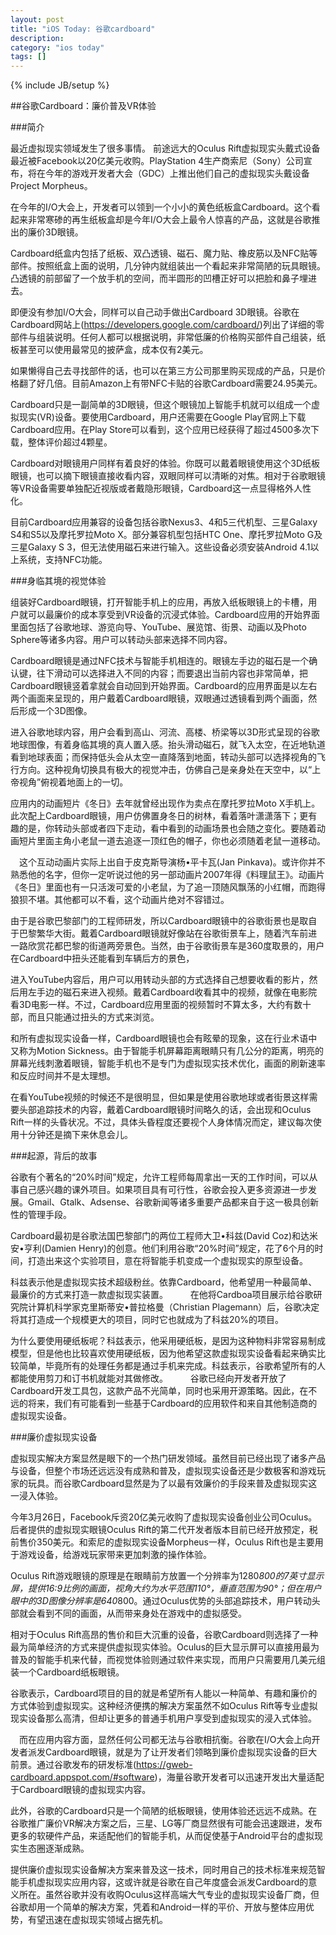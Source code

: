 ```yaml
---
layout: post
title: "iOS Today: 谷歌cardboard"
description: 
category: "ios today"
tags: []
---
```

{% include JB/setup %}

##谷歌Cardboard：廉价普及VR体验

###简介

最近虚拟现实领域发生了很多事情。 前途远大的Oculus Rift虚拟现实头戴式设备最近被Facebook以20亿美元收购。PlayStation 4生产商索尼（Sony）公司宣布，将在今年的游戏开发者大会（GDC）上推出他们自己的虚拟现实头戴设备Project Morpheus。 

在今年的I/O大会上，开发者可以领到一个小小的黄色纸板盒Cardboard。这个看起来非常寒碜的再生纸板盒却是今年I/O大会上最令人惊喜的产品，这就是谷歌推出的廉价3D眼镜。

Cardboard纸盒内包括了纸板、双凸透镜、磁石、魔力贴、橡皮筋以及NFC贴等部件。按照纸盒上面的说明，几分钟内就组装出一个看起来非常简陋的玩具眼镜。凸透镜的前部留了一个放手机的空间，而半圆形的凹槽正好可以把脸和鼻子埋进去。

即便没有参加I/O大会，同样可以自己动手做出Cardboard 3D眼镜。谷歌在Cardboard网站上(https://developers.google.com/cardboard/)列出了详细的零部件与组装说明。任何人都可以根据说明，非常低廉的价格购买部件自己组装，纸板甚至可以使用最常见的披萨盒，成本仅有2美元。

如果懒得自己去寻找部件的话，也可以在第三方公司那里购买现成的产品，只是价格翻了好几倍。目前Amazon上有带NFC卡贴的谷歌Cardboard需要24.95美元。

Cardboard只是一副简单的3D眼镜，但这个眼镜加上智能手机就可以组成一个虚拟现实(VR)设备。要使用Cardboard，用户还需要在Google Play官网上下载Cardboard应用。在Play Store可以看到，这个应用已经获得了超过4500多次下载，整体评价超过4颗星。

Cardboard对眼镜用户同样有着良好的体验。你既可以戴着眼镜使用这个3D纸板眼镜，也可以摘下眼镜直接收看内容，双眼同样可以清晰的对焦。相对于谷歌眼镜等VR设备需要单独配近视版或者戴隐形眼镜，Cardboard这一点显得格外人性化。

目前Cardboard应用兼容的设备包括谷歌Nexus3、4和5三代机型、三星Galaxy S4和S5以及摩托罗拉Moto X。部分兼容机型包括HTC One、摩托罗拉Moto G及三星Galaxy S 3，但无法使用磁石来进行输入。这些设备必须安装Android 4.1以上系统，支持NFC功能。

###身临其境的视觉体验

组装好Cardboard眼镜，打开智能手机上的应用，再放入纸板眼镜上的卡槽，用户就可以最廉价的成本享受到VR设备的沉浸式体验。Cardboard应用的开始界面里面包括了谷歌地球、游览向导、YouTube、展览馆、街景、动画以及Photo Sphere等诸多内容。用户可以转动头部来选择不同内容。

Cardboard眼镜是通过NFC技术与智能手机相连的。眼镜左手边的磁石是一个确认键，往下滑动可以选择进入不同的内容；而要退出当前内容也非常简单，把Cardboard眼镜竖着拿就会自动回到开始界面。Cardboard的应用界面是以左右两个画面来呈现的，用户戴着Cardboard眼镜，双眼通过透镜看到两个画面，然后形成一个3D图像。

进入谷歌地球内容，用户会看到高山、河流、高楼、桥梁等以3D形式呈现的谷歌地球图像，有着身临其境的真人置入感。抬头滑动磁石，就飞入太空，在近地轨道看到地球表面；而保持低头会从太空一直降落到地面，转动头部可以选择视角的飞行方向。这种视角切换具有极大的视觉冲击，仿佛自己是亲身处在天空中，以“上帝视角”俯视着地面上的一切。

应用内的动画短片《冬日》去年就曾经出现作为卖点在摩托罗拉Moto X手机上。此次配上Cardboard眼镜，用户仿佛置身冬日的树林，看着落叶潇潇落下；更有趣的是，你转动头部或者四下走动，看中看到的动画场景也会随之变化。要随着动画短片里面主角小老鼠一道去追逐一顶红色的帽子，你也必须随着老鼠一道移动。

　这个互动动画片实际上出自于皮克斯导演杨•平卡瓦(Jan Pinkava)。或许你并不熟悉他的名字，但你一定听说过他的另一部动画片2007年得《料理鼠王》。动画片《冬日》里面也有一只活泼可爱的小老鼠，为了追一顶随风飘荡的小红帽，而跑得狼狈不堪。其他都可以不看，这个动画片绝对不容错过。

由于是谷歌巴黎部门的工程师研发，所以Cardboard眼镜中的谷歌街景也是取自于巴黎繁华大街。戴着Cardboard眼镜就好像站在谷歌街景车上，随着汽车前进一路欣赏花都巴黎的街道两旁景色。当然，由于谷歌街景车是360度取景的，用户在Cardboard中扭头还能看到车辆后方的景色，

进入YouTube内容后，用户可以用转动头部的方式选择自己想要收看的影片，然后用左手边的磁石来进入视频。戴着Cardboard收看其中的视频，就像在电影院看3D电影一样。不过，Cardboard应用里面的视频暂时不算太多，大约有数十部，而且只能通过扭头的方式来浏览。

和所有虚拟现实设备一样，Cardboard眼镜也会有眩晕的现象，这在行业术语中又称为Motion Sickness。由于智能手机屏幕距离眼睛只有几公分的距离，明亮的屏幕光线刺激着眼镜，智能手机也不是专门为虚拟现实技术优化，画面的刷新速率和反应时间并不是太理想。

在看YouTube视频的时候还不是很明显，但如果是使用谷歌地球或者街景这样需要头部追踪技术的内容，戴着Cardboard眼镜时间略久的话，会出现和Oculus Rift一样的头昏状况。不过，具体头昏程度还要视个人身体情况而定，建议每次使用十分钟还是摘下来休息会儿。

###起源，背后的故事

谷歌有个著名的“20%时间”规定，允许工程师每周拿出一天的工作时间，可以从事自己感兴趣的课外项目。如果项目具有可行性，谷歌会投入更多资源进一步发展。Gmail、Gtalk、Adsense、谷歌新闻等诸多重要产品都来自于这一极具创新性的管理手段。

Cardboard最初是谷歌法国巴黎部门的两位工程师大卫•科兹(David Coz)和达米安•亨利(Damien Henry)的创意。他们利用谷歌“20%时间”规定，花了6个月的时间，打造出来这个实验项目，意在将智能手机变成一个虚拟现实的原型设备。

科兹表示他是虚拟现实技术超级粉丝。依靠Cardboard，他希望用一种最简单、最廉价的方式来打造一款虚拟现实装置。
　　
在他将Cardboa项目展示给谷歌研究院计算机科学家克里斯蒂安•普拉格曼（Christian Plagemann）后，谷歌决定将其打造成一个规模更大的项目，同时它也就成为了科兹20%的项目。

为什么要使用硬纸板呢？科兹表示，他采用硬纸板，是因为这种物料非常容易制成模型，但是他也比较喜欢使用硬纸板，因为他希望这款虚拟现实设备看起来确实比较简单，毕竟所有的处理任务都是通过手机来完成。科兹表示，谷歌希望所有的人都能使用剪刀和订书机就能对其做修改。
　　
谷歌已经向开发者开放了Cardboard开发工具包，这款产品不光简单，同时也采用开源策略。因此，在不远的将来，我们有可能看到一些基于Cardboard的应用软件和来自其他制造商的虚拟现实设备。

###廉价虚拟现实设备

虚拟现实解决方案显然是眼下的一个热门研发领域。虽然目前已经出现了诸多产品与设备，但整个市场还远远没有成熟和普及，虚拟现实设备还是少数极客和游戏玩家的玩具。而谷歌Cardboard显然是为了以最有效廉价的手段来普及虚拟现实这一浸入体验。

今年3月26日，Facebook斥资20亿美元收购了虚拟现实设备创业公司Oculus。后者提供的虚拟现实眼镜Oculus Rift的第二代开发者版本目前已经开放预定，税前售价350美元。和索尼的虚拟现实设备Morpheus一样，Oculus Rift也是主要用于游戏设备，给游戏玩家带来更加刺激的操作体验。

Oculus Rift游戏眼镜的原理是在眼睛前方放置一个分辨率为1280*800的7英寸显示屏，提供16:9比例的画面，视角大约为水平范围110°，垂直范围为90°；但在用户眼中的3D图像分辨率是640*800。通过Oculus优势的头部追踪技术，用户转动头部就会看到不同的画面，从而带来身处在游戏中的虚拟感受。

相对于Oculus Rift高昂的售价和巨大沉重的设备，谷歌Cardboard则选择了一种最为简单经济的方式来提供虚拟现实体验。Oculus的巨大显示屏可以直接用最为普及的智能手机来代替，而视觉体验则通过软件来实现，而用户只需要用几美元组装一个Cardboard纸板眼镜。

谷歌表示，Cardboard项目的目的就是希望所有人能以一种简单、有趣和廉价的方式体验到虚拟现实。这种经济便携的解决方案虽然不如Oculus Rift等专业虚拟现实设备那么高清，但却让更多的普通手机用户享受到虚拟现实的浸入式体验。

　而在应用内容方面，显然任何公司都无法与谷歌相抗衡。谷歌在I/O大会上向开发者派发Cardboard眼镜，就是为了让开发者们领略到廉价虚拟现实设备的巨大前景。通过谷歌发布的研发标准(https://gweb-cardboard.appspot.com/#software)，海量谷歌开发者可以迅速开发出大量适配于Cardboard眼镜的虚拟现实内容。

此外，谷歌的Cardboard只是一个简陋的纸板眼镜，使用体验还远远不成熟。在谷歌推广廉价VR解决方案之后，三星、LG等厂商显然很有可能会迅速跟进，发布更多的软硬件产品，来适配他们的智能手机，从而促使基于Android平台的虚拟现实生态圈逐渐成熟。

提供廉价虚拟现实设备解决方案来普及这一技术，同时用自己的技术标准来规范智能手机虚拟现实应用内容，这或许就是谷歌在自己年度盛会派发Cardboard的意义所在。虽然谷歌并没有收购Oculus这样高端大气专业的虚拟现实设备厂商，但谷歌却用一个简单的解决方案，凭着和Android一样的平价、开放与整体应用优势，有望迅速在虚拟现实领域占据先机。

